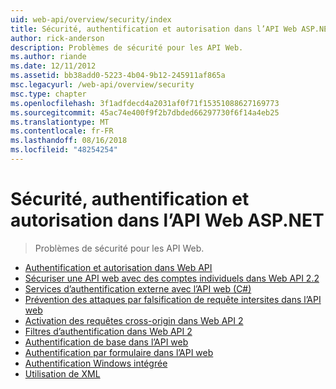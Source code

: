 ```yaml
---
uid: web-api/overview/security/index
title: Sécurité, authentification et autorisation dans l’API Web ASP.NET | Microsoft Docs
author: rick-anderson
description: Problèmes de sécurité pour les API Web.
ms.author: riande
ms.date: 12/11/2012
ms.assetid: bb38add0-5223-4b04-9b12-245911af865a
msc.legacyurl: /web-api/overview/security
msc.type: chapter
ms.openlocfilehash: 3f1adfdecd4a2031af0f71f15351088627169773
ms.sourcegitcommit: 45ac74e400f9f2b7dbded66297730f6f14a4eb25
ms.translationtype: MT
ms.contentlocale: fr-FR
ms.lasthandoff: 08/16/2018
ms.locfileid: "48254254"
---
```

<a name="security-authentication-and-authorization-in-aspnet-web-api"></a>Sécurité, authentification et autorisation dans l’API Web ASP.NET
====================
> Problèmes de sécurité pour les API Web.


- [Authentification et autorisation dans Web API](authentication-and-authorization-in-aspnet-web-api.md)
- [Sécuriser une API web avec des comptes individuels dans Web API 2.2](individual-accounts-in-web-api.md)
- [Services d’authentification externe avec l’API web (C#)](external-authentication-services.md)
- [Prévention des attaques par falsification de requête intersites dans l’API web](preventing-cross-site-request-forgery-csrf-attacks.md)
- [Activation des requêtes cross-origin dans Web API 2](enabling-cross-origin-requests-in-web-api.md)
- [Filtres d’authentification dans Web API 2](authentication-filters.md)
- [Authentification de base dans l’API web](basic-authentication.md)
- [Authentification par formulaire dans l’API web](forms-authentication.md)
- [Authentification Windows intégrée](integrated-windows-authentication.md)
- [Utilisation de XML](working-with-ssl-in-web-api.md)
